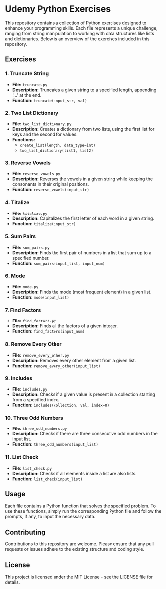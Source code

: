 # Udemy Python Exercises

This repository contains a collection of Python exercises designed to enhance your programming skills. Each file represents a unique challenge, ranging from string manipulation to working with data structures like lists and dictionaries. Below is an overview of the exercises included in this repository.


## Exercises

### 1. Truncate String
- **File:** `truncate.py`
- **Description:** Truncates a given string to a specified length, appending '...' at the end.
- **Function:** `truncate(input_str, val)`

### 2. Two List Dictionary
- **File:** `two_list_dictionary.py`
- **Description:** Creates a dictionary from two lists, using the first list for keys and the second for values.
- **Functions:** 
  - `create_list(length, data_type=int)`
  - `two_list_dictionary(list1, list2)`

### 3. Reverse Vowels
- **File:** `reverse_vowels.py`
- **Description:** Reverses the vowels in a given string while keeping the consonants in their original positions.
- **Function:** `reverse_vowels(input_str)`

### 4. Titalize
- **File:** `titalize.py`
- **Description:** Capitalizes the first letter of each word in a given string.
- **Function:** `titalize(input_str)`

### 5. Sum Pairs
- **File:** `sum_pairs.py`
- **Description:** Finds the first pair of numbers in a list that sum up to a specified number.
- **Function:** `sum_pairs(input_list, input_num)`

### 6. Mode
- **File:** `mode.py`
- **Description:** Finds the mode (most frequent element) in a given list.
- **Function:** `mode(input_list)`

### 7. Find Factors
- **File:** `find_factors.py`
- **Description:** Finds all the factors of a given integer.
- **Function:** `find_factors(input_num)`

### 8. Remove Every Other
- **File:** `remove_every_other.py`
- **Description:** Removes every other element from a given list.
- **Function:** `remove_every_other(input_list)`

### 9. Includes
- **File:** `includes.py`
- **Description:** Checks if a given value is present in a collection starting from a specified index.
- **Function:** `includes(collection, val, index=0)`

### 10. Three Odd Numbers
- **File:** `three_odd_numbers.py`
- **Description:** Checks if there are three consecutive odd numbers in the input list.
- **Function:** `three_odd_numbers(input_list)`

### 11. List Check
- **File:** `list_check.py`
- **Description:** Checks if all elements inside a list are also lists.
- **Function:** `list_check(input_list)`

## Usage
Each file contains a Python function that solves the specified problem. To use these functions, simply run the corresponding Python file and follow the prompts, if any, to input the necessary data.

## Contributing
Contributions to this repository are welcome. Please ensure that any pull requests or issues adhere to the existing structure and coding style.

## License
This project is licensed under the MIT License - see the LICENSE file for details.
